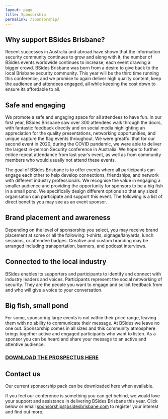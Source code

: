 ```yaml
---
layout: page
title: Sponsorship
permalink: /sponsorship/
---
```


## Why support BSides Brisbane?
Recent successes in Australia and abroad have shown that the information security community continues to grow and along with it, the number of BSides events worldwide continues to increase, each event drawing a bigger crowd. BSides Brisbane was born from a desire to give back to the local Brisbane security community. This year will be the third time running this conference, and we promise to again deliver high quality content, keep the audience and attendees engaged, all while keeping the cost down to ensure its affordable to all.

## Safe and engaging
We promote a safe and engaging space for all attendees to have fun. In our first year, BSides Brisbane saw over 300 attendees walk through the doors, with fantastic feedback directly and on social media highlighting an appreciation for the quality presentations, networking opportunities, and unique capture the flag events throughout. We were greatful that for our second event in 2020, during the COVID pandemic, we were able to deliver the largest in-person Security conference in Australia. We hope to further entice repeat attendance from last year’s event, as well as from community members who would usually not attend these events.

The goal of BSides Brisbane is to offer events where all participants can engage each other to help develop connections, friendships, and network with different industry professionals. We recognise the value in engaging a smaller audience and providing the opportunity for sponsors to be a big fish in a small pond. We specifically design different options so that any sized organisation can participate and support this event. The following is a list of direct benefits you may see as an event sponsor.

## Brand placement and awareness
Depending on the level of sponsorship you select, you may receive brand placement at some or all the following: t-shirts, signage/lanyards, lunch sessions, or attendee badges. Creative and custom branding may be arranged including transportation, banners, and podcast interviews.

## Connected to the local industry
BSides enables its supporters and participants to identify and connect with industry leaders and voices. Participants represent the social networking of security. They are the people you want to engage and solicit feedback from and who will give a voice to your conversation.

## Big fish, small pond
For some, sponsoring large events is not within their price range, leaving them with no ability to communicate their message. At BSides we leave no one out. Sponsorship comes in all sizes and this community atmosphere brings together active and engaged participants who want to listen. As a sponsor you can be heard and share your message to an active and attentive audience.

### [DOWNLOAD THE PROSPECTUS HERE](assets/2024/prospectus.pdf)
 
## Contact us
Our current sponsorship pack can be downloaded here when available.

If you feel our conference is something you can get behind, we would love your support and assistance in delivering BSides Brisbane this year. Click below or email sponsorship@bsidesbrisbane.com to register your interest and find out more.